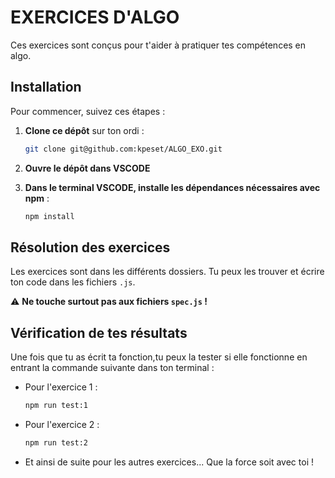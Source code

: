 # EXERCICES D'ALGO

Ces exercices sont conçus pour t'aider à pratiquer tes compétences en algo.

## Installation

Pour commencer, suivez ces étapes :

1. **Clone ce dépôt** sur ton ordi :

   ```bash
   git clone git@github.com:kpeset/ALGO_EXO.git
   ```

2. **Ouvre le dépôt dans VSCODE**

3. **Dans le terminal VSCODE, installe les dépendances nécessaires avec npm** :

   ```bash
   npm install
   ```

## Résolution des exercices

Les exercices sont dans les différents dossiers. Tu peux les trouver et écrire ton code dans les fichiers `.js`.

⚠️ **Ne touche surtout pas aux fichiers `spec.js` !**

## Vérification de tes résultats

Une fois que tu as écrit ta fonction,tu peux la tester si elle fonctionne en entrant la commande suivante dans ton terminal :

- Pour l'exercice 1 :

  ```bash
  npm run test:1
  ```

- Pour l'exercice 2 :

  ```bash
  npm run test:2
  ```

- Et ainsi de suite pour les autres exercices... Que la force soit avec toi !
